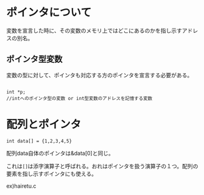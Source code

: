 # ポインタについて

変数を宣言した時に、その変数のメモリ上ではどこにあるのかを指し示すアドレスの別名。


## ポインタ型変数

変数の型に対して、ポインタも対応する方のポインタを宣言する必要がある。

```

int *p;
//intへのポインタ型の変数 or int型変数のアドレスを記憶する変数

```

# 配列とポインタ

```
int data[] = {1,2,3,4,5}
```

配列data自体のポインタは&data[0]と同じ。

これは`[]`は添字演算子と呼ばれる。おれはポインタを扱う演算子の１つ。配列の要素を指し示すポインタにも使える。

ex)hairetu.c


